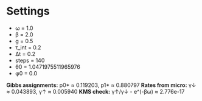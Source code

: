 # Settings
- ω = 1.0
- β = 2.0
- g = 0.5
- τ_int = 0.2
- Δt = 0.2
- steps = 140
- θ0 = 1.0471975511965976
- φ0 = 0.0

**Gibbs assignments:** p0* ≈ 0.119203, p1* ≈ 0.880797
**Rates from micro:** γ↓ ≈ 0.043893, γ↑ ≈ 0.005940
**KMS check:** γ↑/γ↓ - e^(-βω) ≈ 2.776e-17
